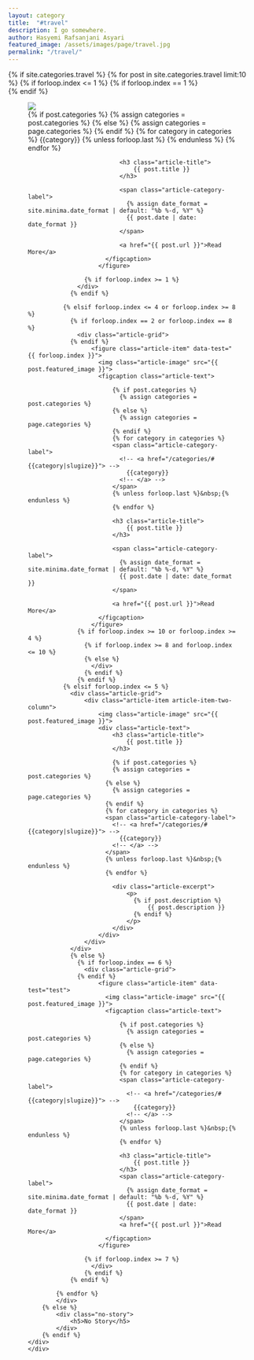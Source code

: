 ```yaml
---
layout: category
title:  "#travel"
description: I go somewhere.
author: Hasyemi Rafsanjani Asyari
featured_image: /assets/images/page/travel.jpg
permalink: "/travel/"
---
```


<section class="category--section post--section">
  <div class="container">    
    <div>
    	{% if site.categories.travel %}
	    	{% for post in site.categories.travel limit:10 %}    
	          {% if forloop.index <= 1 %}
	            {% if forloop.index == 1 %}
	              <div class="article-grid">
	            {% endif %}                        
	                    <figure class="article-item">
	                      <img class="article-image" src="{{ post.featured_image }}">
	                      <figcaption class="article-text">                                                 
	                          {% if post.categories %}
	                            {% assign categories = post.categories %}
	                          {% else %}
	                            {% assign categories = page.categories %}
	                          {% endif %}
	                          {% for category in categories %}
	                          <span class="article-category-label">
	                            <!-- <a href="/categories/#{{category|slugize}}"> -->
	                              {{category}}
	                            <!-- </a> -->
	                          </span>
	                          {% unless forloop.last %}&nbsp;{% endunless %}
	                          {% endfor %}  

	                          <h3 class="article-title">                              
	                              {{ post.title }}                              
	                          </h3>
	                          
	                          <span class="article-category-label">
	                            {% assign date_format = site.minima.date_format | default: "%b %-d, %Y" %}
	                            {{ post.date | date: date_format }}
	                          </span>

	                          <a href="{{ post.url }}">Read More</a>                      
	                      </figcaption>                                                                 
	                    </figure>                    

	                {% if forloop.index >= 1 %}
	              </div>  
	            {% endif %}

	          {% elsif forloop.index <= 4 or forloop.index >= 8 %}
	            {% if forloop.index == 2 or forloop.index == 8 %}
	              <div class="article-grid">
	            {% endif %}            
	                  <figure class="article-item" data-test="{{ forloop.index }}">                    
	                    <img class="article-image" src="{{ post.featured_image }}">  
	                    <figcaption class="article-text">                        

	                        {% if post.categories %}
	                          {% assign categories = post.categories %}
	                        {% else %}
	                          {% assign categories = page.categories %}
	                        {% endif %}
	                        {% for category in categories %}
	                        <span class="article-category-label">
	                          <!-- <a href="/categories/#{{category|slugize}}"> -->
	                            {{category}}
	                          <!-- </a> -->
	                        </span>
	                        {% unless forloop.last %}&nbsp;{% endunless %}
	                        {% endfor %}                                                  
	                        
	                        <h3 class="article-title">                            
	                            {{ post.title }}                            
	                        </h3>

	                        <span class="article-category-label">
	                          {% assign date_format = site.minima.date_format | default: "%b %-d, %Y" %}
	                          {{ post.date | date: date_format }}
	                        </span>

	                        <a href="{{ post.url }}">Read More</a>
	                    </figcaption>                    
	                  </figure>                                                                        
	              {% if forloop.index >= 10 or forloop.index >= 4 %}
	                {% if forloop.index >= 8 and forloop.index <= 10 %}                  
	                {% else %}
	                  </div>
	                {% endif %}
	              {% endif %}
	          {% elsif forloop.index <= 5 %}
	            <div class="article-grid">    
	                <div class="article-item article-item-two-column">                      
	                    <img class="article-image" src="{{ post.featured_image }}">
	                    <div class="article-text">                          
	                        <h3 class="article-title">                            
	                            {{ post.title }}                            
	                        </h3>

	                        {% if post.categories %}
	                        {% assign categories = post.categories %}
	                      {% else %}
	                        {% assign categories = page.categories %}
	                      {% endif %}
	                      {% for category in categories %}
	                      <span class="article-category-label">
	                        <!-- <a href="/categories/#{{category|slugize}}"> -->
	                          {{category}}
	                        <!-- </a> -->
	                      </span>
	                      {% unless forloop.last %}&nbsp;{% endunless %}
	                      {% endfor %}

	                        <div class="article-excerpt">
	                            <p>
	                              {% if post.description %}
	                                  {{ post.description }}
	                              {% endif %}
	                            </p>
	                        </div>                           
	                    </div>            
	                </div>                    
	            </div>
	            {% else %}
	              {% if forloop.index == 6 %}
	                <div class="article-grid">
	              {% endif %}              
	                    <figure class="article-item" data-test="test">                      
	                      <img class="article-image" src="{{ post.featured_image }}">
	                      <figcaption class="article-text">

	                          {% if post.categories %}
	                            {% assign categories = post.categories %}
	                          {% else %}
	                            {% assign categories = page.categories %}
	                          {% endif %}
	                          {% for category in categories %}
	                          <span class="article-category-label">
	                            <!-- <a href="/categories/#{{category|slugize}}"> -->
	                              {{category}}
	                            <!-- </a> -->
	                          </span>
	                          {% unless forloop.last %}&nbsp;{% endunless %}
	                          {% endfor %}       

	                          <h3 class="article-title">                              
	                              {{ post.title }}                              
	                          </h3>
	                          <span class="article-category-label">
	                            {% assign date_format = site.minima.date_format | default: "%b %-d, %Y" %}
	                            {{ post.date | date: date_format }}
	                          </span>
	                          <a href="{{ post.url }}">Read More</a>       
	                      </figcaption>                                
	                    </figure>                                                                      

	                {% if forloop.index >= 7 %}
	                  </div>  
	                {% endif %}
	            {% endif %}
	                        
	        {% endfor %}
	        </div>
	    {% else %}
	    	<div class="no-story">
	    		<h5>No Story</h5>
	    	</div>	    	
    	{% endif %}       	    
    </div>
    </div>              
</section>